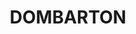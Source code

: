---
lastmod: '2025-04-06T06:05:20+00:00'
latitude: -34.45456725
layout: suburb
longitude: 150.7644956
postcode: '2530'
state: NSW
title: DOMBARTON
url: /nsw/dombarton/
---